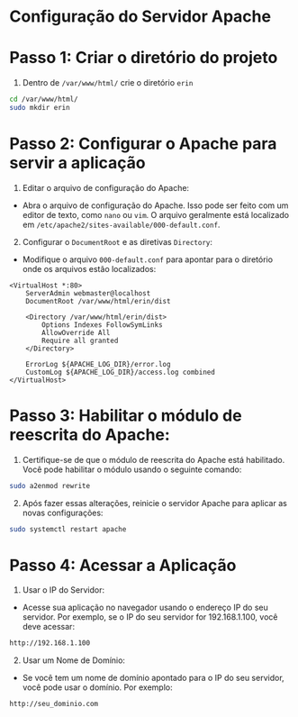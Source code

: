 # Configuração do Servidor Apache

# Passo 1: Criar o diretório do projeto


1.   Dentro de `/var/www/html/` crie o diretório `erin`
```bash
cd /var/www/html/
sudo mkdir erin
```

# Passo 2: Configurar o Apache para servir a aplicação


1.   Editar o arquivo de configuração do Apache:


*   Abra o arquivo de configuração do Apache. Isso pode ser feito com um editor de texto, como `nano` ou `vim`. O arquivo geralmente está localizado em `/etc/apache2/sites-available/000-default.conf`.

2. Configurar o `DocumentRoot` e as diretivas `Directory`:


*   Modifique o arquivo `000-default.conf` para apontar para o diretório onde os arquivos estão localizados:
```
<VirtualHost *:80>
    ServerAdmin webmaster@localhost
    DocumentRoot /var/www/html/erin/dist

    <Directory /var/www/html/erin/dist>
        Options Indexes FollowSymLinks
        AllowOverride All
        Require all granted
    </Directory>

    ErrorLog ${APACHE_LOG_DIR}/error.log
    CustomLog ${APACHE_LOG_DIR}/access.log combined
</VirtualHost>
```

# Passo 3: Habilitar o módulo de reescrita do Apache:


1.   Certifique-se de que o módulo de reescrita do Apache está habilitado. Você pode habilitar o módulo usando o seguinte comando:
```bash
sudo a2enmod rewrite
```
2.   Após fazer essas alterações, reinicie o servidor Apache para aplicar as novas configurações:
```bash
sudo systemctl restart apache
```

# Passo 4: Acessar a Aplicação
1.    Usar o IP do Servidor:
*   Acesse sua aplicação no navegador usando o endereço IP do seu servidor. Por exemplo, se o IP do seu servidor for 192.168.1.100, você deve acessar:
```bash
http://192.168.1.100
```
2.    Usar um Nome de Domínio:


*   Se você tem um nome de domínio apontado para o IP do seu servidor, você pode usar o domínio. Por exemplo:
```bash
http://seu_dominio.com
```


